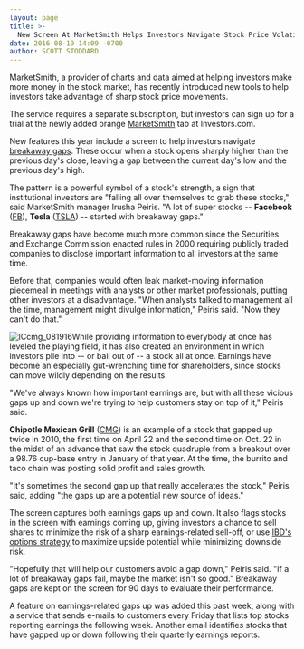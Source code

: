 ```yaml
---
layout: page
title: >-
  New Screen At MarketSmith Helps Investors Navigate Stock Price Volatility
date: 2016-08-19 14:09 -0700
author: SCOTT STODDARD
---
```





MarketSmith, a provider of charts and data aimed at helping investors make more money in the stock market, has recently introduced new tools to help investors take advantage of sharp stock price movements.


The service requires a separate subscription, but investors can sign up for a trial at the newly added orange [MarketSmith](http://shop.investors.com/offer/splashresponsive.aspx?id=mssharpen&src=A012BF2) tab at Investors.com.  




New features this year include a screen to help investors navigate [breakaway gaps](https://www.investors.com/how-to-invest/investors-corner/breakaway-gaps-signal-strength/). These occur when a stock opens sharply higher than the previous day's close, leaving a gap between the current day's low and the previous day's high.


The pattern is a powerful symbol of a stock's strength, a sign that institutional investors are "falling all over themselves to grab these stocks," said MarketSmith manager Irusha Peiris. "A lot of super stocks -- **Facebook** ([FB](https://research.investors.com/quote.aspx?symbol=FB)), **Tesla** ([TSLA](https://research.investors.com/quote.aspx?symbol=TSLA)) -- started with breakaway gaps."


Breakaway gaps have become much more common since the Securities and Exchange Commission enacted rules in 2000 requiring publicly traded companies to disclose important information to all investors at the same time.


Before that, companies would often leak market-moving information piecemeal in meetings with analysts or other market professionals, putting other investors at a disadvantage. "When analysts talked to management all the time, management might divulge information," Peiris said. "Now they can't do that."


![ICcmg_081916](https://www.investors.com/wp-content/uploads/2016/08/ICcmg_081916-1024x577.jpg)While providing information to everybody at once has leveled the playing field, it has also created an environment in which investors pile into -- or bail out of -- a stock all at once. Earnings have become an especially gut-wrenching time for shareholders, since stocks can move wildly depending on the results.


"We've always known how important earnings are, but with all these vicious gaps up and down we're trying to help customers stay on top of it," Peiris said.


**Chipotle Mexican Grill** ([CMG](https://research.investors.com/quote.aspx?symbol=CMG)) is an example of a stock that gapped up twice in 2010, the first time on April 22 and the second time on Oct. 22 in the midst of an advance that saw the stock quadruple from a breakout over a 98.76 cup-base entry in January of that year. At the time, the burrito and taco chain was posting solid profit and sales growth.


"It's sometimes the second gap up that really accelerates the stock," Peiris said, adding "the gaps up are a potential new source of ideas."


The screen captures both earnings gaps up and down. It also flags stocks in the screen with earnings coming up, giving investors a chance to sell shares to minimize the risk of a sharp earnings-related sell-off, or use [IBD's options strategy](https://www.investors.com/how-to-invest/investors-corner/using-options-to-minimize-earnings-risk/) to maximize upside potential while minimizing downside risk.


"Hopefully that will help our customers avoid a gap down," Peiris said. "If a lot of breakaway gaps fail, maybe the market isn't so good." Breakaway gaps are kept on the screen for 90 days to evaluate their performance.


A feature on earnings-related gaps up was added this past week, along with a service that sends e-mails to customers every Friday that lists top stocks reporting earnings the following week. Another email identifies stocks that have gapped up or down following their quarterly earnings reports.




